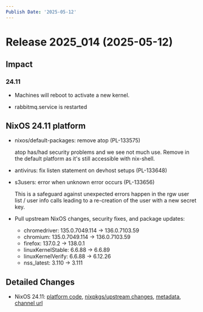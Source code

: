 ```yaml
---
Publish Date: '2025-05-12'
---
```



# Release 2025_014 (2025-05-12)

## Impact

### 24.11

- Machines will reboot to activate a new kernel.

- rabbitmq.service is restarted


## NixOS 24.11 platform

- nixos/default-packages: remove atop (PL-133575)
  
  atop has/had security problems and we see not much use.
  Remove in the default platform as it's still accessible with nix-shell.

- antivirus: fix listen statement on devhost setups (PL-133648)

- s3users: error when unknown error occurs (PL-133656)
  
  This is a safeguard against unexpected errors happen in the rgw user list
  / user info calls leading to a re-creation of the user with a new secret key.

- Pull upstream NixOS changes, security fixes, and package updates:
    - chromedriver: 135.0.7049.114 -> 136.0.7103.59
    - chromium: 135.0.7049.114 -> 136.0.7103.59
    - firefox: 137.0.2 -> 138.0.1
    - linuxKernelStable: 6.6.88 -> 6.6.89
    - linuxKernelVerify: 6.6.88 -> 6.12.26
    - nss_latest: 3.110 -> 3.111


## Detailed Changes

- NixOS 24.11: [platform code](https://github.com/flyingcircusio/fc-nixos/compare/7d020004ea183d5fa1a2c558547c27c7923b3f65...2451a14576630b3878ba9a6f183c4257c2519c7c), [nixpkgs/upstream changes](https://github.com/flyingcircusio/nixpkgs/compare/c1b76eb244f82650ffa532a0c537012b896f45f3...a3e8604615b951b95dc778e0bdf305aa3f7f96dc), [metadata](https://my.flyingcircus.io/releases/metadata/fc-24.11-production/2025_014), [channel url](https://hydra.flyingcircus.io/build/4470911/download/1/nixexprs.tar.xz)



